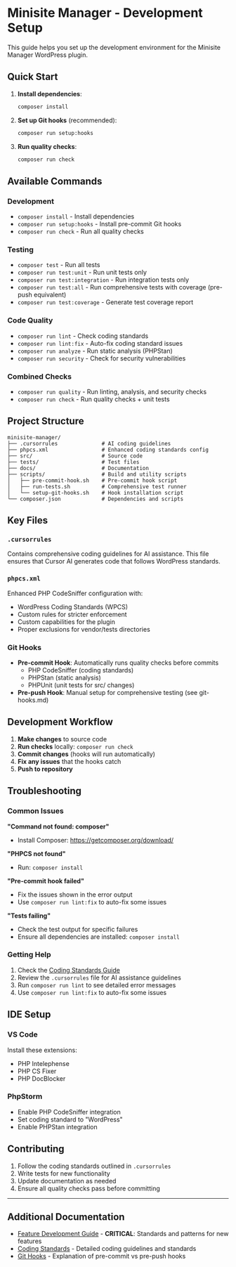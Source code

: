 # Minisite Manager - Development Setup

This guide helps you set up the development environment for the Minisite Manager WordPress plugin.

## Quick Start

1. **Install dependencies**:
   ```bash
   composer install
   ```

2. **Set up Git hooks** (recommended):
   ```bash
   composer run setup:hooks
   ```

3. **Run quality checks**:
   ```bash
   composer run check
   ```

## Available Commands

### Development
- `composer install` - Install dependencies
- `composer run setup:hooks` - Install pre-commit Git hooks
- `composer run check` - Run all quality checks

### Testing
- `composer test` - Run all tests
- `composer run test:unit` - Run unit tests only
- `composer run test:integration` - Run integration tests only
- `composer run test:all` - Run comprehensive tests with coverage (pre-push equivalent)
- `composer run test:coverage` - Generate test coverage report

### Code Quality
- `composer run lint` - Check coding standards
- `composer run lint:fix` - Auto-fix coding standard issues
- `composer run analyze` - Run static analysis (PHPStan)
- `composer run security` - Check for security vulnerabilities

### Combined Checks
- `composer run quality` - Run linting, analysis, and security checks
- `composer run check` - Run quality checks + unit tests

## Project Structure

```
minisite-manager/
├── .cursorrules              # AI coding guidelines
├── phpcs.xml                 # Enhanced coding standards config
├── src/                      # Source code
├── tests/                    # Test files
├── docs/                     # Documentation
├── scripts/                  # Build and utility scripts
│   ├── pre-commit-hook.sh    # Pre-commit hook script
│   ├── run-tests.sh          # Comprehensive test runner
│   └── setup-git-hooks.sh    # Hook installation script
└── composer.json             # Dependencies and scripts
```

## Key Files

### `.cursorrules`
Contains comprehensive coding guidelines for AI assistance. This file ensures that Cursor AI generates code that follows WordPress standards.

### `phpcs.xml`
Enhanced PHP CodeSniffer configuration with:
- WordPress Coding Standards (WPCS)
- Custom rules for stricter enforcement
- Custom capabilities for the plugin
- Proper exclusions for vendor/tests directories

### Git Hooks
- **Pre-commit Hook**: Automatically runs quality checks before commits
  - PHP CodeSniffer (coding standards)
  - PHPStan (static analysis)
  - PHPUnit (unit tests for src/ changes)
- **Pre-push Hook**: Manual setup for comprehensive testing (see git-hooks.md)

## Development Workflow

1. **Make changes** to source code
2. **Run checks** locally: `composer run check`
3. **Commit changes** (hooks will run automatically)
4. **Fix any issues** that the hooks catch
5. **Push to repository**

## Troubleshooting

### Common Issues

**"Command not found: composer"**
- Install Composer: https://getcomposer.org/download/

**"PHPCS not found"**
- Run: `composer install`

**"Pre-commit hook failed"**
- Fix the issues shown in the error output
- Use `composer run lint:fix` to auto-fix some issues

**"Tests failing"**
- Check the test output for specific failures
- Ensure all dependencies are installed: `composer install`

### Getting Help

1. Check the [Coding Standards Guide](coding-standards.md)
2. Review the `.cursorrules` file for AI assistance guidelines
3. Run `composer run lint` to see detailed error messages
4. Use `composer run lint:fix` to auto-fix some issues

## IDE Setup

### VS Code
Install these extensions:
- PHP Intelephense
- PHP CS Fixer
- PHP DocBlocker

### PhpStorm
- Enable PHP CodeSniffer integration
- Set coding standard to "WordPress"
- Enable PHPStan integration

## Contributing

1. Follow the coding standards outlined in `.cursorrules`
2. Write tests for new functionality
3. Update documentation as needed
4. Ensure all quality checks pass before committing

---

## Additional Documentation

- [Feature Development Guide](feature-development-guide.md) - **CRITICAL**: Standards and patterns for new features
- [Coding Standards](coding-standards.md) - Detailed coding guidelines and standards
- [Git Hooks](git-hooks.md) - Explanation of pre-commit vs pre-push hooks
